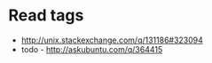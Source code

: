 Read tags
===============================================
- http://unix.stackexchange.com/q/131186#323094
- todo - http://askubuntu.com/q/364415
